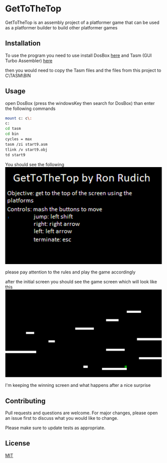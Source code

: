 # GetToTheTop

GetToTheTop is an assembly project of a platformer game that can be used as a platformer builder to build other platformer games
## Installation

To use the program you need to use install DosBox [here](https://www.dosbox.com/download.php?main=1) and Tasm (GUI Turbo Assembler) [here](https://sourceforge.net/projects/guitasm8086/) 

then you would need to copy the Tasm files and the files from this project to C\TASM\BIN

## Usage
open DosBox (press the windowsKey then search for DosBox) than enter the following commands

```bash
mount c: c\:
c:
cd tasm
cd bin
cycles = max
tasm /zi start9.asm
tlink /v start9.obj
td start9
```
You should see the following
![](./startingScreen.png)

please pay attention to the rules and play the game accordingly

after the initial screen you should see the game screen which will look like this
![](./playingScreen.png)

I'm keeping the winning screen and what happens after a nice surprise
## Contributing
Pull requests and questions are welcome. For major changes, please open an issue first to discuss what you would like to change.

Please make sure to update tests as appropriate.

## License
[MIT](https://choosealicense.com/licenses/mit/)

